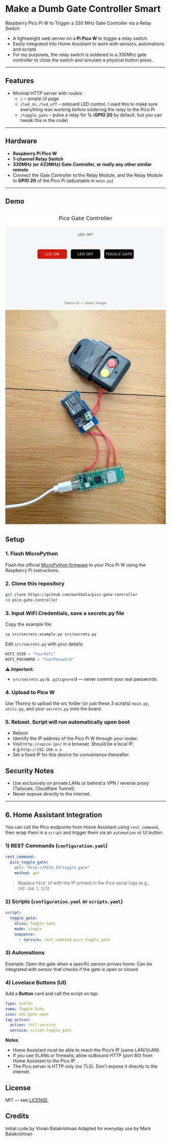 # Make a Dumb Gate Controller Smart

Raspberry Pico Pi W to Trigger a 330 MHz Gate Controller via a Relay Switch

- A lightweight web server on a **Pi Pico W** to toggle a relay switch.
- Easily integrated into Home Assistant to work with sensors, automations and scripts
- For my purposes, the relay switch is soldered to a 330Mhz gate controller to close the switch and simulate a physical button press.

---

## Features

- Minimal HTTP server with routes:
  - `/` – simple UI page
  - `/led_on`, `/led_off` – onboard LED control, I used this to make sure everything was working before soldering the relay to the Pico Pi
  - `/toggle_gate` – pulse a relay for 1s (**GPIO 20** by default, but you can tweak this in the code) 

---

## Hardware

- **Raspberry Pi Pico W**
- **1-channel Relay Switch**
- **330MHz (or 433MHz) Gate Controller, or really any other similar remote**
- Connect the Gate Controller to the Relay Module, and the Relay Module to **GPIO 20** of the Pico Pi (adjustable in `main.py`)
---

## Demo

![Pico Gate Controller UI](docs/demo_screenshot1.png)
![Pico Pi + Relay + Gate Controller ](docs/demo_screenshot2.jpeg)
---

## Setup

### 1. Flash MicroPython
Flash the official [MicroPython firmware](https://micropython.org/download/rp2-pico-w/) to your Pico Pi W using the Raspberry Pi instructions.

### 2. Clone this repository
```bash
git clone https://github.com/markbala/pico-gate-controller
cd pico-gate-controller
```

### 3. Input WiFi Credentials, save a secrets.py file
Copy the example file:
```bash
cp src/secrets.example.py src/secrets.py
```

Edit `src/secrets.py` with your details:
```python
WIFI_SSID = "YourWiFi"
WIFI_PASSWORD = "YourPassword"

```

⚠️ **Important**:  
- `src/secrets.py` is `.gitignore`’d — never commit your real passwords.

### 4. Upload to Pico W
Use Thonny to upload the src folder (or just these 3 scripts) `main.py`, `utils.py`, and your `secrets.py` onto the board.  


### 5. Reboot. Script will run automatically upon boot
- Reboot
- Identify the IP address of the Pico Pi W through your router.  
- Visit `http://<pico-ip>/` in a browser. Should be a local IP, e.g.`http://192.168.x.x`  
- Set a fixed IP for this device for convenience thereafter.

## Security Notes

- Use exclusively on private LANs or behind a VPN / reverse proxy (Tailscale, Cloudflare Tunnel).
- Never expose directly to the internet.

---

## 6. Home Assistant Integration

You can call the Pico endpoints from Home Assistant using `rest_command`, then wrap them in a `script` and trigger them via an `automation` or UI button.

### 1) REST Commands (`configuration.yaml`)

```yaml
rest_command:
  pico_toggle_gate:
    url: "http://PICO_IP/toggle_gate"
    method: get
```

> Replace `PICO_IP` with the IP printed in the Pico serial logs (e.g., `192.168.1.123`).

### 2) Scripts (`configuration.yaml` or `scripts.yaml`)

```yaml
script:
  toggle_gate:
    alias: Toggle Gate
    mode: single
    sequence:
      - service: rest_command.pico_toggle_gate
```

### 3) Automations

Example: Open the gate when a specific person arrives home.
Can be integrated with sensor that checks if the gate is open or closed

### 4) Lovelace Buttons (UI)

Add a **Button** card and call the script on tap:

```yaml
type: button
name: Toggle Gate
icon: mdi:gate-open
tap_action:
  action: call-service
  service: script.toggle_gate
```

**Notes**

- Home Assistant must be able to reach the Pico’s IP (same LAN/VLAN).
- If you use VLANs or firewalls, allow outbound HTTP (port 80) from Home Assistant to the Pico IP.
- The Pico server is HTTP only (no TLS). Don’t expose it directly to the internet.

## License

MIT — see [LICENSE](./LICENSE).

## Credits

Initial code by Vivian Balakrishnan
Adapted for everyday use by Mark Balakrishnan